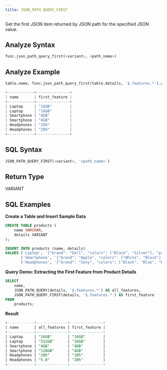```yaml
---
title: JSON_PATH_QUERY_FIRST
---
```


Get the first JSON item returned by JSON path for the specified JSON value. 


## Analyze Syntax

```python
func.json_path_query_first(<variant>, <path_name>)
```

## Analyze Example

```python
table.name, func.json_path_query_first(table.details, '$.features.*').alias('first_feature')

+------------+---------------+
| name       | first_feature |
+------------+---------------+
| Laptop     | "16GB"        |
| Laptop     | "16GB"        |
| Smartphone | "4GB"         |
| Smartphone | "4GB"         |
| Headphones | "20h"         |
| Headphones | "20h"         |
+------------+---------------+
```

## SQL Syntax

```sql
JSON_PATH_QUERY_FIRST(<variant>, '<path_name>')
```


## Return Type

VARIANT

## SQL Examples

**Create a Table and Insert Sample Data**

```sql
CREATE TABLE products (
    name VARCHAR,
    details VARIANT
);

INSERT INTO products (name, details)
VALUES ('Laptop', '{"brand": "Dell", "colors": ["Black", "Silver"], "price": 1200, "features": {"ram": "16GB", "storage": "512GB"}}'),
       ('Smartphone', '{"brand": "Apple", "colors": ["White", "Black"], "price": 999, "features": {"ram": "4GB", "storage": "128GB"}}'),
       ('Headphones', '{"brand": "Sony", "colors": ["Black", "Blue", "Red"], "price": 150, "features": {"battery": "20h", "bluetooth": "5.0"}}');
```

**Query Demo: Extracting the First Feature from Product Details**

```sql
SELECT
    name,
    JSON_PATH_QUERY(details, '$.features.*') AS all_features,
    JSON_PATH_QUERY_FIRST(details, '$.features.*') AS first_feature
FROM
    products;
```

**Result**

```sql
+------------+--------------+---------------+
| name       | all_features | first_feature |
+------------+--------------+---------------+
| Laptop     | "16GB"       | "16GB"        |
| Laptop     | "512GB"      | "16GB"        |
| Smartphone | "4GB"        | "4GB"         |
| Smartphone | "128GB"      | "4GB"         |
| Headphones | "20h"        | "20h"         |
| Headphones | "5.0"        | "20h"         |
+------------+--------------+---------------+
```